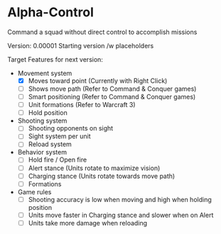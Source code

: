 # Alpha-Control
Command a squad without direct control to accomplish missions

Version: 0.00001 Starting version /w placeholders

Target Features for next version:
* Movement system
  - [x] Moves toward point (Currently with Right Click)
  - [ ] Shows move path (Refer to Command & Conquer games)
  - [ ] Smart positioning (Refer to Command & Conquer games)
  - [ ] Unit formations (Refer to Warcraft 3)
  - [ ] Hold position
  
* Shooting system
  - [ ] Shooting opponents on sight
  - [ ] Sight system per unit 
  - [ ] Reload system
  
* Behavior system
  - [ ] Hold fire / Open fire
  - [ ] Alert stance (Units rotate to maximize vision)
  - [ ] Charging stance (Units rotate towards move path)
  - [ ] Formations
  
* Game rules
  - [ ] Shooting accuracy is low when moving and high when holding position
  - [ ] Units move faster in Charging stance and slower when on Alert
  - [ ] Units take more damage when reloading
